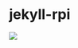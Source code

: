 # jekyll-rpi

<a href='http://jenkins.codexatomos.org/job/docker-rpi/job/Jekyll-rpi/job/jekyll-rpi/'><img src='http://jenkins.codexatomos.org/buildStatus/icon?job=docker-rpi/Jekyll-rpi/jekyll-rpi'></a>

